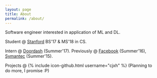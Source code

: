 ```yaml
---
layout: page
title: About
permalink: /about/
---
```


Software engineer interested in application of ML and DL.

Student @ [Stanford](https://stanford.edu) BS'17 & MS'18 in CS.

Intern @ [Doordash](https://doordash.com) (Summer'17). Previously @ [Facebook](https://facebook.com) (Summer'16), [Symantec](https://symantec.com) (Summer'15).

Projects @
{% include icon-github.html username="cjxh" %}
(Planning to do more, I promise :P)
